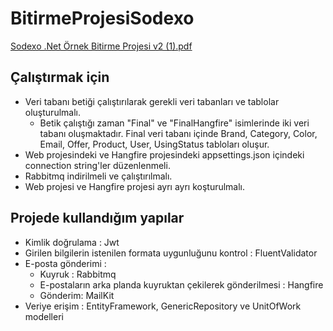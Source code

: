 # BitirmeProjesiSodexo

[Sodexo .Net Örnek Bitirme Projesi v2 (1).pdf](https://github.com/Semra4141/BitirmeProjesiSodexo/files/8022593/Sodexo.Net.Ornek.Bitirme.Projesi.v2.1.pdf)

## Çalıştırmak için

- Veri tabanı betiği çalıştırılarak gerekli veri tabanları ve tablolar oluşturulmalı.
  - Betik çalıştığı zaman "Final" ve "FinalHangfire" isimlerinde iki veri tabanı oluşmaktadır. Final veri tabanı içinde Brand, Category, Color, Email, Offer, Product, User, UsingStatus tabloları oluşur.
- Web projesindeki ve Hangfire projesindeki appsettings.json içindeki connection string'ler düzenlenmeli.
- Rabbitmq indirilmeli ve çalıştırılmalı.
- Web projesi ve Hangfire projesi ayrı ayrı koşturulmalı.

## Projede kullandığım yapılar

- Kimlik doğrulama : Jwt
- Girilen bilgilerin istenilen formata uygunluğunu kontrol : FluentValidator
- E-posta gönderimi :
  - Kuyruk : Rabbitmq
  - E-postaların arka planda kuyruktan çekilerek gönderilmesi : Hangfire
  - Gönderim: MailKit
- Veriye erişim : EntityFramework, GenericRepository ve UnitOfWork modelleri
